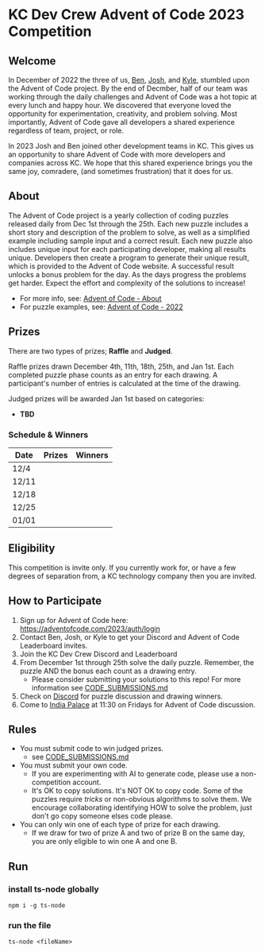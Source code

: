 # KC Dev Crew Advent of Code 2023 Competition

## Welcome
In December of 2022 the three of us, [Ben](https://github.com/dangasaur), [Josh](https://github.com/joshpaq), and [Kyle](https://github.com/kheeney), stumbled upon the Advent of Code project. By the end of Decmber, half of our team was working through the daily challenges and Advent of Code was a hot topic at every lunch and happy hour. We discovered that everyone loved the opportunity for experimentation, creativity, and problem solving. Most importantly, Advent of Code gave all developers a shared experience regardless of team, project, or role.

In 2023 Josh and Ben joined other development teams in KC. This gives us an opportunity to share Advent of Code with more developers and companies across KC. We hope that this shared experience brings you the same joy, comradere, (and sometimes frustration) that it does for us.

## About
The Advent of Code project is a yearly collection of coding puzzles released daily from Dec 1st through the 25th. Each new puzzle includes a short story and description of the problem to solve, as well as a simplified example including sample input and a correct result. Each new puzzle also includes unique input for each participating developer, making all results unique. Developers then create a program to generate their unique result, which is provided to the Advent of Code website. A successful result unlocks a bonus problem for the day. As the days progress the problems get harder. Expect the effort and complexity of the solutions to increase!

- For more info, see: [Advent of Code - About](https://adventofcode.com/2023/about)
- For puzzle examples, see: [Advent of Code - 2022](https://adventofcode.com/2022)

## Prizes
There are two types of prizes; **Raffle** and **Judged**.

Raffle prizes drawn December 4th, 11th, 18th, 25th, and Jan 1st. Each completed puzzle phase counts as an entry for each drawing. A participant's number of entries is calculated at the time of the drawing.

Judged prizes will be awarded Jan 1st based on categories:
- **TBD**

### Schedule & Winners
| Date  | Prizes                   | Winners                  |
|-------|--------------------------|--------------------------|
| 12/4  |                          |                          |
| 12/11 |                          |                          |
| 12/18 |                          |                          |
| 12/25 |                          |                          |
| 01/01 |                          |                          |

## Eligibility
This competition is invite only. If you currently work for, or have a few degrees of separation from, a KC technology company then you are invited.

## How to Participate
1. Sign up for Advent of Code here: https://adventofcode.com/2023/auth/login
2. Contact Ben, Josh, or Kyle to get your Discord and Advent of Code Leaderboard invites.
3. Join the KC Dev Crew Discord and Leaderboard
4. From December 1st through 25th solve the daily puzzle. Remember, the puzzle AND the bonus each count as a drawing entry.
    - Please consider submitting your solutions to this repo! For more information see [CODE_SUBMISSIONS.md](CODE_SUBMISSIONS.md)
5. Check on [Discord](https://discord.com/channels/1040344811774955590/1174726408354930789) for puzzle discussion and drawing winners.
6. Come to [India Palace](https://maps.app.goo.gl/w165JkxzckbA9Bf98) at 11:30 on Fridays for Advent of Code discussion.

## Rules
- You must submit code to win judged prizes.
  - see [CODE_SUBMISSIONS.md](CODE_SUBMISSIONS.md)
- You must submit your own code.
  - If you are experimenting with AI to generate code, please use a non-competition account.
  - It's OK to copy solutions. It's NOT OK to copy code. Some of the puzzles require *tricks* or non-obvious algorithms to solve them. We encourage collaborating identifying HOW to solve the problem, just don't go copy someone elses code please.
- You can only win one of each type of prize for each drawing.
  - If we draw for two of prize A and two of prize B on the same day, you are only eligible to win one A and one B.


## Run
### install ts-node globally
```
npm i -g ts-node
```
### run the file
```
ts-node <fileName>
```
